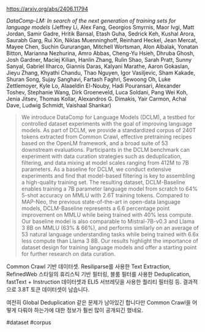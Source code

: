 https://arxiv.org/abs/2406.11794

*DataComp-LM: In search of the next generation of training sets for language models* (Jeffrey Li, Alex Fang, Georgios Smyrnis, Maor Ivgi, Matt Jordan, Samir Gadre, Hritik Bansal, Etash Guha, Sedrick Keh, Kushal Arora, Saurabh Garg, Rui Xin, Niklas Muenninghoff, Reinhard Heckel, Jean Mercat, Mayee Chen, Suchin Gururangan, Mitchell Wortsman, Alon Albalak, Yonatan Bitton, Marianna Nezhurina, Amro Abbas, Cheng-Yu Hsieh, Dhruba Ghosh, Josh Gardner, Maciej Kilian, Hanlin Zhang, Rulin Shao, Sarah Pratt, Sunny Sanyal, Gabriel Ilharco, Giannis Daras, Kalyani Marathe, Aaron Gokaslan, Jieyu Zhang, Khyathi Chandu, Thao Nguyen, Igor Vasiljevic, Sham Kakade, Shuran Song, Sujay Sanghavi, Fartash Faghri, Sewoong Oh, Luke Zettlemoyer, Kyle Lo, Alaaeldin El-Nouby, Hadi Pouransari, Alexander Toshev, Stephanie Wang, Dirk Groeneveld, Luca Soldani, Pang Wei Koh, Jenia Jitsev, Thomas Kollar, Alexandros G. Dimakis, Yair Carmon, Achal Dave, Ludwig Schmidt, Vaishaal Shankar)

> We introduce DataComp for Language Models (DCLM), a testbed for controlled dataset experiments with the goal of improving language models. As part of DCLM, we provide a standardized corpus of 240T tokens extracted from Common Crawl, effective pretraining recipes based on the OpenLM framework, and a broad suite of 53 downstream evaluations. Participants in the DCLM benchmark can experiment with data curation strategies such as deduplication, filtering, and data mixing at model scales ranging from 412M to 7B parameters. As a baseline for DCLM, we conduct extensive experiments and find that model-based filtering is key to assembling a high-quality training set. The resulting dataset, DCLM-Baseline enables training a 7B parameter language model from scratch to 64% 5-shot accuracy on MMLU with 2.6T training tokens. Compared to MAP-Neo, the previous state-of-the-art in open-data language models, DCLM-Baseline represents a 6.6 percentage point improvement on MMLU while being trained with 40% less compute. Our baseline model is also comparable to Mistral-7B-v0.3 and Llama 3 8B on MMLU (63% & 66%), and performs similarly on an average of 53 natural language understanding tasks while being trained with 6.6x less compute than Llama 3 8B. Our results highlight the importance of dataset design for training language models and offer a starting point for further research on data curation.

Common Crawl 기반 데이터셋. Resiliparse를 사용한 Text Extraction, RefinedWeb 스타일의 휴리스틱 기반 필터링, 블룸 필터를 사용한 Deduplication, fastText + Instruction 데이터셋과 ELI5 서브레딧을 사용한 퀄리티 필터링 등. 결과적으로 3.8T 토큰 데이터셋이 남습니다.

여전히 Global Deduplication 같은 문제가 남아있긴 합니다만 Common Crawl을 어떻게 다뤄야 하는가에 대한 정보가 훨씬 많이 공개되긴 했네요.

#dataset #corpus 